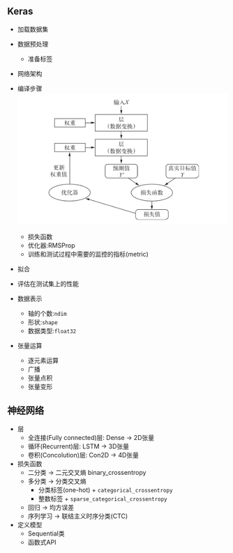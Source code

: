 ## Keras
- 加载数据集
- 数据预处理
    - 准备标签
- 网络架构
- 编译步骤 ![Network](../PNG/Network.png)
    - 损失函数
    - 优化器:RMSProp
    - 训练和测试过程中需要的监控的指标(metric)
- 拟合
- 评估在测试集上的性能

- 数据表示
    - 轴的个数:`ndim`
    - 形状:`shape`
    - 数据类型:`float32`
- 张量运算
    - 逐元素运算
    - 广播
    - 张量点积
    - 张量变形
## 神经网络
- 层
    - 全连接(Fully connected)层: Dense -> 2D张量
    - 循环(Recurrent)层: LSTM -> 3D张量
    - 卷积(Concolution)层: Con2D -> 4D张量
- 损失函数
    - 二分类 -> 二元交叉熵 binary_crossentropy
    - 多分类 -> 分类交叉熵
        - 分类标签(one-hot) + `categorical_crossentropy`
        - 整数标签 + `sparse_categorical_crossentropy`
    - 回归 -> 均方误差
    - 序列学习 -> 联结主义时序分类(CTC)
- 定义模型
    - Sequential类
    - 函数式API